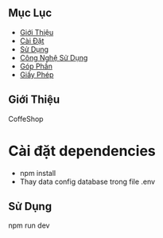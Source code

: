 ## Mục Lục

- [Giới Thiệu](#giới-thiệu)
- [Cài Đặt](#cài-đặt)
- [Sử Dụng](#sử-dụng)
- [Công Nghệ Sử Dụng](#công-nghệ-sử-dụng)
- [Góp Phần](#góp-phần)
- [Giấy Phép](#giấy-phép)

## Giới Thiệu
CoffeShop


# Cài đặt dependencies 
- npm install
- Thay data config database trong file .env

## Sử Dụng
npm run dev
